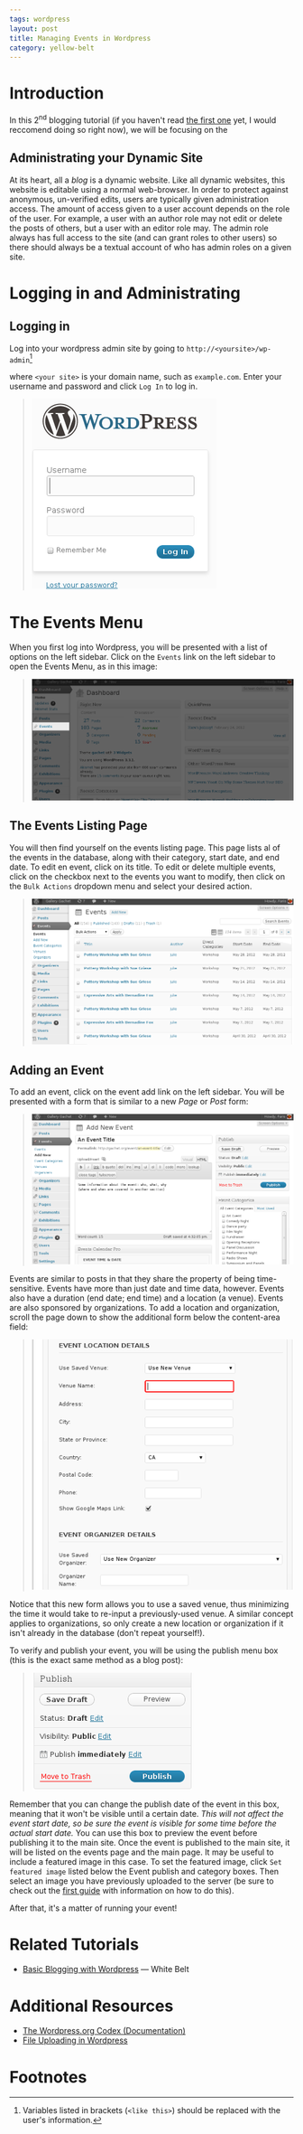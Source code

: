 ```yaml
---
tags: wordpress
layout: post
title: Managing Events in Wordpress
category: yellow-belt
---
```


# Introduction

In this 2<sup>nd</sup> blogging tutorial (if you haven't read [the first
one](/white-belt/2012/03/07/wordpress-blogging/) yet, I would reccomend doing
so right now), we will be focusing on the 

## Administrating your Dynamic Site

At its heart, all a *blog* is a dynamic website. Like all dynamic websites,
this website is editable using a normal web-browser. In order to protect
against anonymous, un-verified edits, users are typically given administration
access. The amount of access given to a user account depends on the role of the
user. For example, a user with an author role may not edit or delete the posts
of others, but a user with an editor role may. The admin role always has full
access to the site (and can grant roles to other users) so there should always
be a textual account of who has admin roles on a given site.

# Logging in and Administrating

## Logging in
Log into your wordpress admin site by going to `http://<yoursite>/wp-admin`[^1]

where `<your site>` is your domain name, such as `example.com`. Enter your
username and password and click `Log In` to log in.

> ![Wordpress login example](/static/img/wordpress/wp-login.png)

# The Events Menu

When you first log into Wordpress, you will be presented with a list of options
on the left sidebar. Click on the `Events` link on the left sidebar to open the
Events Menu, as in this image:

> ![Wordpress event menu](/static/img/wordpress/wp-admin-event.png)

## The Events Listing Page

You will then find yourself on the events listing page. This page lists al of
the events in the database, along with their category, start date, and end
date. To edit en event, click on its title. To edit or delete multiple events,
click on the checkbox next to the events you want to modify, then click on the
`Bulk Actions` dropdown menu and select your desired action. 

> ![Wordpress event menu listing](/static/img/wordpress/wp-admin-event-list.png)

## Adding an Event

To add an event, click on the event add link on the left sidebar. You will be
presented with a form that is similar to a new *Page* or *Post* form:

> ![Wordpress add event menu](/static/img/wordpress/wp-admin-event-add.png)

Events are similar to posts in that they share the property of being
time-sensitive. Events have more than just date and time data, however. Events
also have a duration (end date; end time) and a location (a venue). Events are
also sponsored by organizations. To add a location and organization, scroll
the page down to show the additional form below the content-area field:

> ![Wordpress add event location and organizaer](/static/img/wordpress/wp-admin-event-add-locorg.png)

Notice that this new form allows you to use a saved venue, thus minimizing the
time it would take to re-input a previously-used venue. A similar concept
applies to organizations, so only create a new location or organization if it
isn't already in the database (don't repeat yourself!).

To verify and publish your event, you will be using the publish menu box (this
is the exact same method as a blog post):

> ![Wordpress post menu media insert](/static/img/wordpress/wp-admin-post-publish.png)

Remember that you can change the publish date of the event in this box, meaning
that it won't be visible until a certain date. *This will not affect the event
start date, so be sure the event is visible for some time before the actual
start date.* You can use this box to preview the event before publishing it to
the main site. Once the event is published to the main site, it will be listed
on the events page and the main page. It may be useful to include a featured
image in this case. To set the featured image, click `Set featured image`
listed below the Event publish and category boxes. Then select an image you
have previously uploaded to the server (be sure to check out the [first
guide](/white-belt/2012/03/07/wordpress-blogging/) with information on how to do this).

After that, it's a matter of running your event!


# Related Tutorials

* [Basic Blogging with Wordpress](/white-belt/2012/03/07/wordpress-blogging/) —
	White Belt

# Additional Resources

* [The Wordpress.org Codex (Documentation)](http://codex.wordpress.org/Main_Page)
* [File Uploading in Wordpress](http://codex.wordpress.org/Using_Images)

# Footnotes

[^1]: Variables listed in brackets (`<like this>`) should be replaced with the
user's information.
